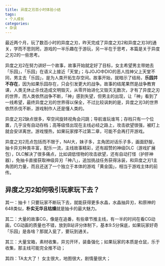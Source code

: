 ```yaml
---
title: 异度之刃百小时体验小结
tags:
- 个人成长
categories:
- 杂谈
---
```




最近两个月，玩了数百小时的异度之刃，昨天完成了异度之刃2和异度之刃3的通关，学而不思则罔，游戏的一半乐趣在于游玩，另一半在于思考，本篇是关于异度之刃2的一些思考。

异度之刃2在努力讲好一个故事，故事开始就定好了目标，女主希望男主带她去「乐园」，「乐园」在语义上接近「天堂」；与JOJO中DIO的恶人找神父上天堂不同，男主去「乐园」，是为人类开拓生存空间。故事开始，就暗示了结局，**乐园并不存在**，因为如果乐园存在，只会引发更大的战争。故事的结尾果然是战争教育课，人类无休止杀伐造成文明毁灭，从零开始进化又毁灭无数次，才有了异度之刃的世界，而人类依然战争不断，「神」感到失望，但男主的出现，让「神」看到了一线希望，最终异度之刃的世界得以保全，不过比较讽刺的是，异度之刃3的世界依然杀伐不断，游戏制作人还是懂人类的。

异度之刃2缺点很多，窄空间旋转视角会闪跳；导航谁玩谁骂；存档只有一个位置，几乎没有自动存档；高等级怪出现在主线必经之路上，攻击欲望很强，被盯上就会安详离世。游戏慢热，如果玩家撑不过第二章，可能不会再打开游戏。

异度之刃2亮点包括而不限于，NAI大，妹子多，主角团对话乐子多，画面舒服，抽卡异刃种类丰富，配乐一流，主线故事精彩，还有超赞的神级DLC（游戏扩展包），DLC解决了很多痛点，比如调低怪物的攻击欲望，还有自动打怪（护肝神器），免抽卡直接获取神级异刃「神八」，追加挑战任务获得泳装，和异度之刃1主角团的力量，而且还送了一个独立于本体的游戏「黄金国」，相当于游戏主体的前传。

## 异度之刃2如何吸引玩家玩下去？

其一：抽卡！只要玩家不断玩下去，就能获得更多水晶，水晶抽异刃，和原神的648类似，**朴实无华且枯燥**就是抽卡的最大魅力。

其二：大量的故事CG，像是在追番，有些章节推主线，有一半的时间在看CG动画，CG动画的质量也不错，放到B站评分体制下，基本9.5分保底，如果玩家好奇「乐园」是各啥？那就入瓮了，要玩到通关。

其三：大量宝箱，素材收集，异刃开环，装备强化；如果玩家的本质是仓鼠，乐于收集，那主线可能完全推不动；

其四：TA太大了！ 女主很大，地图很大，剧情量很大；
